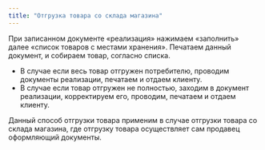 ```yaml
---
title: "Отгрузка товара со склада магазина"
---
```



При записанном документе «реализация» нажимаем «заполнить» далее «список товаров с местами хранения». Печатаем данный документ, и собираем товар, согласно списка.

-   В случае если весь товар отгружен потребителю, проводим документы реализации, печатаем и отдаем клиенту.
-   В случае если товар отгружен не полностью, заходим в документ реализации, корректируем его, проводим, печатаем и отдаем клиенту.

Данный способ отгрузки товара применим в случае отгрузки товара со склада магазина, где отгрузку товара осуществляет сам продавец оформляющий документы.
